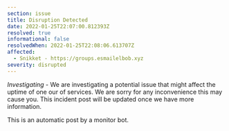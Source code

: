 ```yaml
---
section: issue
title: Disruption Detected
date: 2022-01-25T22:07:00.812393Z
resolved: true
informational: false
resolvedWhen: 2022-01-25T22:08:06.613707Z
affected:
  - Snikket - https://groups.esmailelbob.xyz
severity: disrupted
---
```

*Investigating* - We are investigating a potential issue that might affect the uptime of one our of services. We are sorry for any inconvenience this may cause you. This incident post will be updated once we have more information.

This is an automatic post by a monitor bot.
        